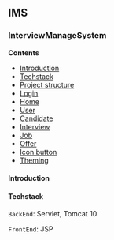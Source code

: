 
## IMS
### InterviewManageSystem

**Contents**
*   [Introduction](#introduction)
*   [Techstack](#techstack)
*   [Project structure](#project-structure)
*   [Login](#login)
*   [Home](#using-buttons)
*   [User](#elevated-button)
*   [Candidate](#filled-button)
*   [Interview](#filled-tonal-button)
*   [Job](#outlined-button)
*   [Offer](#text-button)
*   [Icon button](#icon-button)
*   [Theming](#theming-buttons)

#### Introduction

#### Techstack

`BackEnd`:  Servlet, Tomcat 10

`FrontEnd`: JSP



